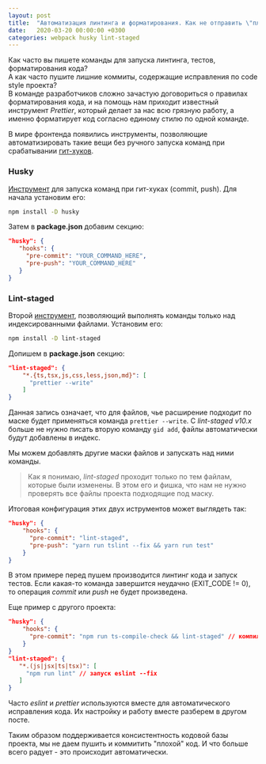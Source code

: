 ```yaml
---
layout: post
title:  "Автоматизация линтинга и форматирования. Как не отправить \"плохой\" код в репозиторий."
date:   2020-03-20 00:00:00 +0300
categories: webpack husky lint-staged
---
```


Как часто вы пишете команды для запуска линтинга, тестов, форматирования кода? <br>
А как часто пушите лишние коммиты, содержащие исправления по code style проекта? <br>
В команде разработчиков сложно зачастую договориться о правилах форматирования кода,
и на помощь нам приходит известный инструмент *Prettier*, который делает за нас всю грязную работу,
а именно форматирует код согласно единому стилю по одной команде.

В мире фронтенда появились инструменты, позволяющие автоматизировать такие вещи без ручного запуска команд при срабатывании [гит-хуков](https://git-scm.com/docs/githooks).

### Husky

[Инструмент](https://github.com/typicode/husky) для запуска команд при гит-хуках (commit, push).
Для начала установим его:
```bash
npm install -D husky
```
Затем в **package.json** добавим секцию:
```json
"husky": {
   "hooks": {
     "pre-commit": "YOUR_COMMAND_HERE",
     "pre-push": "YOUR_COMMAND_HERE"
   }
}
```

### Lint-staged

Второй [инструмент](https://github.com/okonet/lint-staged), позволяющий выполнять команды только над индексированными файлами.
Установим его:
```bash
npm install -D lint-staged
```
Допишем в **package.json** секцию:
```json
"lint-staged": {
    "*.{ts,tsx,js,css,less,json,md}": [
      "prettier --write"
    ]
}
```

Данная запись означает, что для файлов, чье расширение подходит по маске будет применяться команда `prettier --write`.
С *lint-staged v10.x* больше не нужно писать вторую команду `gid add`, файлы автоматически будут добавлены в индекс.

Мы можем добавлять другие маски файлов и запускать над ними команды.

> Как я понимаю, *lint-staged* проходит только по тем файлам, которые были изменены. В этом его и фишка, что нам не нужно проверять все файлы проекта подходящие под маску.

Итоговая конфигурация этих двух иструментов может выглядеть так:
```json
"husky": {
    "hooks": {
      "pre-commit": "lint-staged",
      "pre-push": "yarn run tslint --fix && yarn run test"
    }
}
```

В этом примере перед пушем производится линтинг кода и запуск тестов.
Если какая-то команда завершится неудачно (EXIT_CODE != 0), то операция *commit* или *push* не будет произведена.

Еще пример с другого проекта:
```json
"husky": {
    "hooks": {
      "pre-commit": "npm run ts-compile-check && lint-staged" // компиляция ts и запуск lint-staged
    }
}
"lint-staged": {
   "*.(js|jsx|ts|tsx)": [
     "npm run lint" // запуск eslint --fix
   ]
}
```

Часто *eslint* и *prettier* используются вместе для автоматического исправления кода.
Их настройку и работу вместе разберем в другом посте.

Таким образом поддерживается консистентность кодовой базы проекта, мы не даем пушить и коммитить "плохой" код.
И что больше всего радует - это происходит автоматически.
